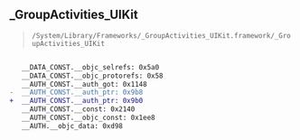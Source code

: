 ## _GroupActivities_UIKit

> `/System/Library/Frameworks/_GroupActivities_UIKit.framework/_GroupActivities_UIKit`

```diff

   __DATA_CONST.__objc_selrefs: 0x5a0
   __DATA_CONST.__objc_protorefs: 0x58
   __AUTH_CONST.__auth_got: 0x1148
-  __AUTH_CONST.__auth_ptr: 0x9b8
+  __AUTH_CONST.__auth_ptr: 0x9b0
   __AUTH_CONST.__const: 0x2140
   __AUTH_CONST.__objc_const: 0x1ee8
   __AUTH.__objc_data: 0xd98

```
